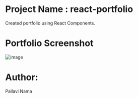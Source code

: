 # Project Name : react-portfolio

Created portfolio using React Components.

# Portfolio Screenshot
![image](https://user-images.githubusercontent.com/61402034/81264265-19347980-900f-11ea-9624-0513345ce22b.png)


# Author:

Pallavi Nama
